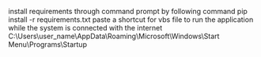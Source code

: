 install requirements through command prompt by following command
pip install -r requirements.txt
paste a shortcut for vbs file to run the application while the system is connected with the internet
C:\Users\user_name\AppData\Roaming\Microsoft\Windows\Start Menu\Programs\Startup
